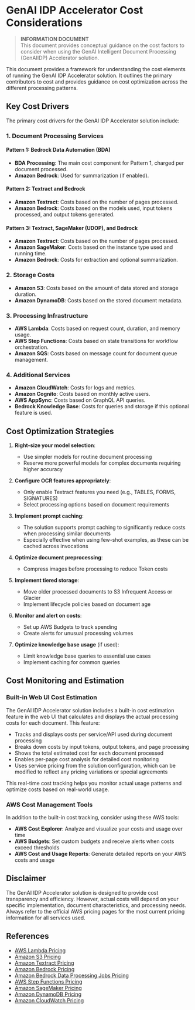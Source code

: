 # GenAI IDP Accelerator Cost Considerations

> **INFORMATION DOCUMENT**  
> This document provides conceptual guidance on the cost factors to consider when using the GenAI Intelligent Document Processing (GenAIIDP) Accelerator solution.

This document provides a framework for understanding the cost elements of running the GenAI IDP Accelerator solution. It outlines the primary contributors to cost and provides guidance on cost optimization across the different processing patterns.

## Key Cost Drivers

The primary cost drivers for the GenAI IDP Accelerator solution include:

### 1. Document Processing Services

#### Pattern 1: Bedrock Data Automation (BDA)
- **BDA Processing**: The main cost component for Pattern 1, charged per document processed.
- **Amazon Bedrock**: Used for summarization (if enabled).

#### Pattern 2: Textract and Bedrock
- **Amazon Textract**: Costs based on the number of pages processed.
- **Amazon Bedrock**: Costs based on the models used, input tokens processed, and output tokens generated.

#### Pattern 3: Textract, SageMaker (UDOP), and Bedrock
- **Amazon Textract**: Costs based on the number of pages processed.
- **Amazon SageMaker**: Costs based on the instance type used and running time.
- **Amazon Bedrock**: Costs for extraction and optional summarization.

### 2. Storage Costs

- **Amazon S3**: Costs based on the amount of data stored and storage duration.
- **Amazon DynamoDB**: Costs based on the stored document metadata.

### 3. Processing Infrastructure

- **AWS Lambda**: Costs based on request count, duration, and memory usage.
- **AWS Step Functions**: Costs based on state transitions for workflow orchestration.
- **Amazon SQS**: Costs based on message count for document queue management.

### 4. Additional Services

- **Amazon CloudWatch**: Costs for logs and metrics.
- **Amazon Cognito**: Costs based on monthly active users.
- **AWS AppSync**: Costs based on GraphQL API queries.
- **Bedrock Knowledge Base**: Costs for queries and storage if this optional feature is used.

## Cost Optimization Strategies

1. **Right-size your model selection**:
   - Use simpler models for routine document processing
   - Reserve more powerful models for complex documents requiring higher accuracy

2. **Configure OCR features appropriately**:
   - Only enable Textract features you need (e.g., TABLES, FORMS, SIGNATURES)
   - Select processing options based on document requirements

3. **Implement prompt caching**:
   - The solution supports prompt caching to significantly reduce costs when processing similar documents
   - Especially effective when using few-shot examples, as these can be cached across invocations

4. **Optimize document preprocessing**:
   - Compress images before processing to reduce Token costs

5. **Implement tiered storage**:
   - Move older processed documents to S3 Infrequent Access or Glacier
   - Implement lifecycle policies based on document age

6. **Monitor and alert on costs**:
   - Set up AWS Budgets to track spending
   - Create alerts for unusual processing volumes

7. **Optimize knowledge base usage** (if used):
   - Limit knowledge base queries to essential use cases
   - Implement caching for common queries

## Cost Monitoring and Estimation

### Built-in Web UI Cost Estimation

The GenAI IDP Accelerator solution includes a built-in cost estimation feature in the web UI that calculates and displays the actual processing costs for each document. This feature:

- Tracks and displays costs per service/API used during document processing
- Breaks down costs by input tokens, output tokens, and page processing
- Shows the total estimated cost for each document processed
- Enables per-page cost analysis for detailed cost monitoring
- Uses service pricing from the solution configuration, which can be modified to reflect any pricing variations or special agreements

This real-time cost tracking helps you monitor actual usage patterns and optimize costs based on real-world usage.

### AWS Cost Management Tools

In addition to the built-in cost tracking, consider using these AWS tools:

- **AWS Cost Explorer**: Analyze and visualize your costs and usage over time
- **AWS Budgets**: Set custom budgets and receive alerts when costs exceed thresholds
- **AWS Cost and Usage Reports**: Generate detailed reports on your AWS costs and usage

## Disclaimer

The GenAI IDP Accelerator solution is designed to provide cost transparency and efficiency. However, actual costs will depend on your specific implementation, document characteristics, and processing needs. Always refer to the official AWS pricing pages for the most current pricing information for all services used.

## References

- [AWS Lambda Pricing](https://aws.amazon.com/lambda/pricing/)
- [Amazon S3 Pricing](https://aws.amazon.com/s3/pricing/)
- [Amazon Textract Pricing](https://aws.amazon.com/textract/pricing/)
- [Amazon Bedrock Pricing](https://aws.amazon.com/bedrock/pricing/)
- [Amazon Bedrock Data Processing Jobs Pricing](https://aws.amazon.com/bedrock/pricing/data-processing-jobs/)
- [AWS Step Functions Pricing](https://aws.amazon.com/step-functions/pricing/)
- [Amazon SageMaker Pricing](https://aws.amazon.com/sagemaker/pricing/)
- [Amazon DynamoDB Pricing](https://aws.amazon.com/dynamodb/pricing/)
- [Amazon CloudWatch Pricing](https://aws.amazon.com/cloudwatch/pricing/)

